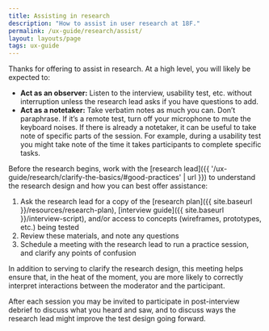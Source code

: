 ```yaml
---
title: Assisting in research
description: "How to assist in user research at 18F."
permalink: /ux-guide/research/assist/
layout: layouts/page
tags: ux-guide
---
```


Thanks for offering to assist in research. At a high level, you will likely be expected to:

- **Act as an observer:** Listen to the interview, usability test, etc. without interruption unless the research lead asks if you have questions to add.  
- **Act as a notetaker:** Take verbatim notes as much you can. Don’t paraphrase. If it’s a remote test, turn off your microphone to mute the keyboard noises. If there is already a notetaker, it can be useful to take note of specific parts of the session. For example, during a usability test you might take note of the time it takes participants to complete specific tasks.

Before the research begins, work with the [research lead]({{ '/ux-guide/research/clarify-the-basics/#good-practices' | url }}) to understand the research design and how you can best offer assistance:

1. Ask the research lead for a copy of the [research plan]({{ site.baseurl }}/resources/research-plan), [interview guide]({{ site.baseurl }}/interview-script), and/or access to concepts (wireframes, prototypes, etc.) being tested
2. Review these materials, and note any questions
3. Schedule a meeting with the research lead to run a practice session, and clarify any points of confusion

In addition to serving to clarify the research design, this meeting helps ensure that, in the heat of the moment, you are more likely to correctly interpret interactions between the moderator and the participant.

After each session you may be invited to participate in post-interview debrief to discuss what you heard and saw, and to discuss ways the research lead might improve the test design going forward.
